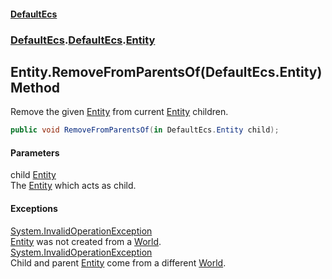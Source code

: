 #### [DefaultEcs](./index.md 'index')
### [DefaultEcs](./index.md 'index').[DefaultEcs](./DefaultEcs.md 'DefaultEcs').[Entity](./DefaultEcs-Entity.md 'DefaultEcs.Entity')
## Entity.RemoveFromParentsOf(DefaultEcs.Entity) Method
Remove the given [Entity](./DefaultEcs-Entity.md 'DefaultEcs.Entity') from current [Entity](./DefaultEcs-Entity.md 'DefaultEcs.Entity') children.  
```C#
public void RemoveFromParentsOf(in DefaultEcs.Entity child);
```
#### Parameters
<a name='DefaultEcs-Entity-RemoveFromParentsOf(DefaultEcs-Entity)-child'></a>
child [Entity](./DefaultEcs-Entity.md 'DefaultEcs.Entity')  
The [Entity](./DefaultEcs-Entity.md 'DefaultEcs.Entity') which acts as child.  
#### Exceptions
[System.InvalidOperationException](https://docs.microsoft.com/en-us/dotnet/api/System.InvalidOperationException 'System.InvalidOperationException')  
[Entity](./DefaultEcs-Entity.md 'DefaultEcs.Entity') was not created from a [World](./DefaultEcs-World.md 'DefaultEcs.World').  
[System.InvalidOperationException](https://docs.microsoft.com/en-us/dotnet/api/System.InvalidOperationException 'System.InvalidOperationException')  
Child and parent [Entity](./DefaultEcs-Entity.md 'DefaultEcs.Entity') come from a different [World](./DefaultEcs-World.md 'DefaultEcs.World').  
